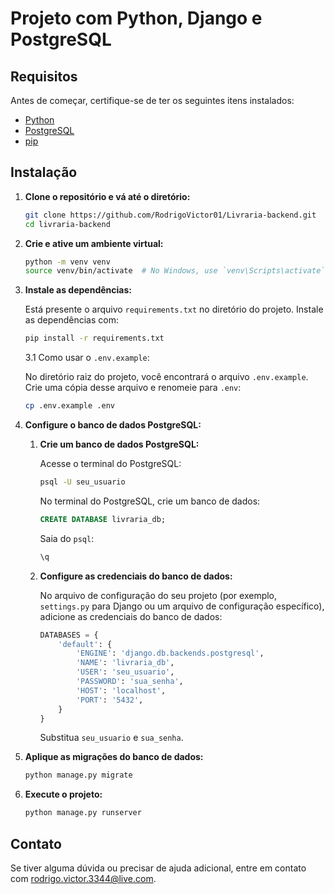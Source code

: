 # Projeto com Python, Django e PostgreSQL


## Requisitos

Antes de começar, certifique-se de ter os seguintes itens instalados:

- [Python](https://www.python.org/downloads/)
- [PostgreSQL](https://www.postgresql.org/download/)
- [pip](https://pip.pypa.io/en/stable/)

## Instalação

1. **Clone o repositório e vá até o diretório:**

    ```bash
    git clone https://github.com/RodrigoVictor01/Livraria-backend.git
    cd livraria-backend
    ```

2. **Crie e ative um ambiente virtual:**

    ```bash
    python -m venv venv
    source venv/bin/activate  # No Windows, use `venv\Scripts\activate`
    ```

3. **Instale as dependências:**

    Está presente o arquivo `requirements.txt` no diretório do projeto. Instale as dependências com:

    ```bash
    pip install -r requirements.txt
    ```
    
    3.1 Como usar o `.env.example`:

    No diretório raiz do projeto, você encontrará o arquivo `.env.example`.
    Crie uma cópia desse arquivo e renomeie para `.env`:
   ```bash
   cp .env.example .env
   ```
    

4. **Configure o banco de dados PostgreSQL:**

    1. **Crie um banco de dados PostgreSQL:**

        Acesse o terminal do PostgreSQL:

        ```bash
        psql -U seu_usuario
        ```

        No terminal do PostgreSQL, crie um banco de dados:

        ```sql
        CREATE DATABASE livraria_db;
        ```

        Saia do `psql`:

        ```sql
        \q
        ```

    2. **Configure as credenciais do banco de dados:**

        No arquivo de configuração do seu projeto (por exemplo, `settings.py` para Django ou um arquivo de configuração específico), adicione as credenciais do banco de dados:

        ```python
        DATABASES = {
            'default': {
                'ENGINE': 'django.db.backends.postgresql',
                'NAME': 'livraria_db',
                'USER': 'seu_usuario',
                'PASSWORD': 'sua_senha',
                'HOST': 'localhost',
                'PORT': '5432',
            }
        }
        ```

        Substitua `seu_usuario` e `sua_senha`.

5. **Aplique as migrações do banco de dados:**

    ```bash
    python manage.py migrate
    ```

6. **Execute o projeto:**

    ```bash
    python manage.py runserver
    ```


## Contato

Se tiver alguma dúvida ou precisar de ajuda adicional, entre em contato com [rodrigo.victor.3344@live.com](mailto:rodrigo.victor.3344@live.com).

    

